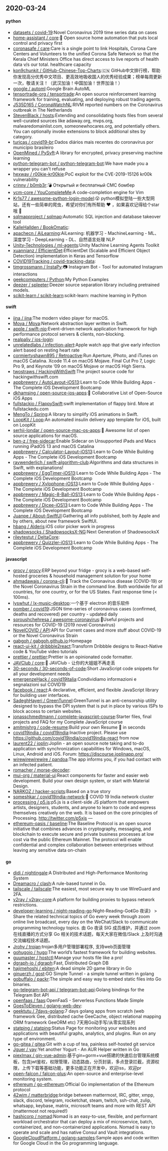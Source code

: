## 2020-03-24

#### python
* [datasets / covid-19](https://github.com/datasets/covid-19):Novel Coronavirus 2019 time series data on cases
* [home-assistant / core](https://github.com/home-assistant/core):🏡
Open source home automation that puts local control and privacy first
* [coronasafe / care](https://github.com/coronasafe/care):Care is a single point to link Hospitals, Corona Care Centers and Volunteers to the unified Corona Safe Network so that the Kerala Chief Ministers Office has direct access to live reports of health data v/s our total. healthcare capacity
* [kon9chunkit / GitHub-Chinese-Top-Charts](https://github.com/kon9chunkit/GitHub-Chinese-Top-Charts):🇨🇳
GitHub中文排行榜，帮助你发现高分优秀中文项目、更高效地吸收国人的优秀经验成果；榜单每周更新一次，敬请关注！（武汉加油！中国加油！世界加油！）
* [google / automl](https://github.com/google/automl):Google Brain AutoML
* [tensortrade-org / tensortrade](https://github.com/tensortrade-org/tensortrade):An open source reinforcement learning framework for training, evaluating, and deploying robust trading agents.
* [J535D165 / CoronaWatchNL](https://github.com/J535D165/CoronaWatchNL):RIVM reported numbers on the Coronavirus outbreak in The Netherlands
* [StevenBlack / hosts](https://github.com/StevenBlack/hosts):Extending and consolidating hosts files from several well-curated sources like adaway.org, mvps.org, malwaredomainlist.com, someonewhocares.org, and potentially others. You can optionally invoke extensions to block additional sites by category.
* [turicas / covid19-br](https://github.com/turicas/covid19-br):Dados diários mais recentes do coronavírus por município brasileiro
* [OpenMined / PySyft](https://github.com/OpenMined/PySyft):A library for encrypted, privacy preserving machine learning
* [python-telegram-bot / python-telegram-bot](https://github.com/python-telegram-bot/python-telegram-bot):We have made you a wrapper you can't refuse
* [hexway / r00kie-kr00kie](https://github.com/hexway/r00kie-kr00kie):PoC exploit for the CVE-2019-15126 kr00k vulnerability
* [crinny / b0mb3r](https://github.com/crinny/b0mb3r):💣
Открытый и бесплатный СМС бомбер
* [ycm-core / YouCompleteMe](https://github.com/ycm-core/YouCompleteMe):A code-completion engine for Vim
* [Kr1s77 / awesome-python-login-model](https://github.com/Kr1s77/awesome-python-login-model):😮
python模拟登陆一些大型网站，还有一些简单的爬虫，希望对你们有所帮助
❤️
，如果喜欢记得给个star哦
🌟
* [sqlmapproject / sqlmap](https://github.com/sqlmapproject/sqlmap):Automatic SQL injection and database takeover tool
* [KalleHallden / BookOmatic](https://github.com/KalleHallden/BookOmatic):
* [apachecn / AiLearning](https://github.com/apachecn/AiLearning):AiLearning: 机器学习 - MachineLearning - ML、深度学习 - DeepLearning - DL、自然语言处理 NLP
* [Unity-Technologies / ml-agents](https://github.com/Unity-Technologies/ml-agents):Unity Machine Learning Agents Toolkit
* [xuannianz / EfficientDet](https://github.com/xuannianz/EfficientDet):EfficientDet (Scalable and Efficient Object Detection) implementation in Keras and Tensorflow
* [COVID19Tracking / covid-tracking-data](https://github.com/COVID19Tracking/covid-tracking-data):
* [timgrossmann / InstaPy](https://github.com/timgrossmann/InstaPy):📷
Instagram Bot - Tool for automated Instagram interactions
* [geekcomputers / Python](https://github.com/geekcomputers/Python):My Python Examples
* [deezer / spleeter](https://github.com/deezer/spleeter):Deezer source separation library including pretrained models.
* [scikit-learn / scikit-learn](https://github.com/scikit-learn/scikit-learn):scikit-learn: machine learning in Python

#### swift
* [iina / iina](https://github.com/iina/iina):The modern video player for macOS.
* [Moya / Moya](https://github.com/Moya/Moya):Network abstraction layer written in Swift.
* [apple / swift-nio](https://github.com/apple/swift-nio):Event-driven network application framework for high performance protocol servers & clients, non-blocking.
* [realpaliy / ios-login](https://github.com/realpaliy/ios-login):
* [unrelatedlabs / infection-alert](https://github.com/unrelatedlabs/infection-alert):Apple watch app that give early infection alert based on resting heart rate
* [cormiertyshawn895 / Retroactive](https://github.com/cormiertyshawn895/Retroactive):Run Aperture, iPhoto, and iTunes on macOS Catalina. Xcode 11.4 on macOS Mojave. Final Cut Pro 7, Logic Pro 9, and Keynote ’09 on macOS Mojave or macOS High Sierra.
* [twostraws / HackingWithSwift](https://github.com/twostraws/HackingWithSwift):The project source code for hackingwithswift.com
* [appbrewery / AutoLayout-iOS13](https://github.com/appbrewery/AutoLayout-iOS13):Learn to Code While Building Apps - The Complete iOS Development Bootcamp
* [dkhamsing / open-source-ios-apps](https://github.com/dkhamsing/open-source-ios-apps):📱
Collaborative List of Open-Source iOS Apps
* [fullstackio / FlappySwift](https://github.com/fullstackio/FlappySwift):swift implementation of flappy bird. More at fullstackedu.com
* [MengTo / Spring](https://github.com/MengTo/Spring):A library to simplify iOS animations in Swift.
* [LoopKit / Loop](https://github.com/LoopKit/Loop):An automated insulin delivery app template for iOS, built on LoopKit
* [serhii-londar / open-source-mac-os-apps](https://github.com/serhii-londar/open-source-mac-os-apps):🚀
Awesome list of open source applications for macOS.
* [ben-z / free-sidecar](https://github.com/ben-z/free-sidecar):Enable Sidecar on Unsupported iPads and Macs running iPadOS 13 and macOS Catalina
* [appbrewery / Calculator-Layout-iOS13](https://github.com/appbrewery/Calculator-Layout-iOS13):Learn to Code While Building Apps - The Complete iOS Development Bootcamp
* [raywenderlich / swift-algorithm-club](https://github.com/raywenderlich/swift-algorithm-club):Algorithms and data structures in Swift, with explanations!
* [appbrewery / EggTimer-iOS13](https://github.com/appbrewery/EggTimer-iOS13):Learn to Code While Building Apps - The Complete iOS Development Bootcamp
* [appbrewery / Xylophone-iOS13](https://github.com/appbrewery/Xylophone-iOS13):Learn to Code While Building Apps - The Complete iOS Development Bootcamp
* [appbrewery / Magic-8-Ball-iOS13](https://github.com/appbrewery/Magic-8-Ball-iOS13):Learn to Code While Building Apps - The Complete iOS Development Bootcamp
* [appbrewery / Dicee-iOS13](https://github.com/appbrewery/Dicee-iOS13):Learn to Code While Building Apps - The Complete iOS Development Bootcamp
* [Juanpe / About-SwiftUI](https://github.com/Juanpe/About-SwiftUI):Gathering all info published, both by Apple and by others, about new framework SwiftUI.
* [hbang / Alderis](https://github.com/hbang/Alderis):iOS color picker work in progress
* [shadowsocks / ShadowsocksX-NG](https://github.com/shadowsocks/ShadowsocksX-NG):Next Generation of ShadowsocksX
* [rileytestut / DeltaCore](https://github.com/rileytestut/DeltaCore):
* [appbrewery / Quizzler-iOS13](https://github.com/appbrewery/Quizzler-iOS13):Learn to Code While Building Apps - The Complete iOS Development Bootcamp

#### javascript
* [grocy / grocy](https://github.com/grocy/grocy):ERP beyond your fridge - grocy is a web-based self-hosted groceries & household management solution for your home
* [ahmadawais / corona-cli](https://github.com/ahmadawais/corona-cli):🦠 Track the Coronavirus disease (COVID-19) or the Novel Coronavirus Strain in the command line. Both worldwide for all countries, for one country, or for the US States. Fast response time (< 100ms).
* [lyswhut / lx-music-desktop](https://github.com/lyswhut/lx-music-desktop):一个基于 electron 的音乐软件
* [pomber / covid19](https://github.com/pomber/covid19):JSON time-series of coronavirus cases (confirmed, deaths and recovered) per country - updated daily
* [soroushchehresa / awesome-coronavirus](https://github.com/soroushchehresa/awesome-coronavirus):🦠Useful projects and resources for COVID-19 (2019 novel Coronavirus)
* [NovelCOVID / API](https://github.com/NovelCOVID/API):API for Current cases and more stuff about COVID-19 or the Novel Coronavirus Strain
* [gabgoh / gabgoh.github.io](https://github.com/gabgoh/gabgoh.github.io):Homepage
* [react-ui-kit / dribbble2react](https://github.com/react-ui-kit/dribbble2react):Transform Dribbble designs to React-Native code & YouTube video tutorials
* [prettier / prettier](https://github.com/prettier/prettier):Prettier is an opinionated code formatter.
* [JAVClub / core](https://github.com/JAVClub/core):🔞
JAVClub - 让你的大姐姐不再走丢
* [30-seconds / 30-seconds-of-code](https://github.com/30-seconds/30-seconds-of-code):Short JavaScript code snippets for all your development needs
* [emergenzeHack / covid19italia](https://github.com/emergenzeHack/covid19italia):Condividiamo informazioni e segnalazioni sul COVID19
* [facebook / react](https://github.com/facebook/react):A declarative, efficient, and flexible JavaScript library for building user interfaces.
* [SadeghHayeri / GreenTunnel](https://github.com/SadeghHayeri/GreenTunnel):GreenTunnel is an anti-censorship utility designed to bypass the DPI system that is put in place by various ISPs to block access to certain websites.
* [jonasschmedtmann / complete-javascript-course](https://github.com/jonasschmedtmann/complete-javascript-course):Starter files, final projects and FAQ for my Complete JavaScript course
* [amitmishrg / code-resume](https://github.com/amitmishrg/code-resume):Build your own Resume
📖
in seconds
* [covid19india / covid19india](https://github.com/covid19india/covid19india):Inactive project. Please use https://github.com/covid19india/covid19india-react from now
* [laurent22 / joplin](https://github.com/laurent22/joplin):Joplin - an open source note taking and to-do application with synchronization capabilities for Windows, macOS, Linux, Android and iOS. Forum: https://discourse.joplinapp.org/
* [wirewirewirewire / pandoa](https://github.com/wirewirewirewire/pandoa):The app informs you, if you had contact with an infected patient.
* [romacher / morse-decoder](https://github.com/romacher/morse-decoder):
* [mui-org / material-ui](https://github.com/mui-org/material-ui):React components for faster and easier web development. Build your own design system, or start with Material Design.
* [NARKOZ / hacker-scripts](https://github.com/NARKOZ/hacker-scripts):Based on a true story
* [someshkar / covid19india-network](https://github.com/someshkar/covid19india-network):🔬
COVID 19 India network cluster
* [processing / p5.js](https://github.com/processing/p5.js):p5.js is a client-side JS platform that empowers artists, designers, students, and anyone to learn to code and express themselves creatively on the web. It is based on the core principles of Processing. http://twitter.com/p5xjs —
* [ethereum-oasis / baseline](https://github.com/ethereum-oasis/baseline):The Baseline Protocol is an open source initiative that combines advances in cryptography, messaging, and blockchain to execute secure and private business processes at low cost via the public Ethereum Mainnet. The protocol will enable confidential and complex collaboration between enterprises without leaving any sensitive data on-chain

#### go
* [didi / nightingale](https://github.com/didi/nightingale):A Distributed and High-Performance Monitoring System
* [Dreamacro / clash](https://github.com/Dreamacro/clash):A rule-based tunnel in Go.
* [tailscale / tailscale](https://github.com/tailscale/tailscale):The easiest, most secure way to use WireGuard and 2FA.
* [v2ray / v2ray-core](https://github.com/v2ray/v2ray-core):A platform for building proxies to bypass network restrictions.
* [developer-learning / night-reading-go](https://github.com/developer-learning/night-reading-go):Night-Reading-Go《Go 夜读》 > Share the related technical topics of Go every week through zoom online live broadcast, every day on the WeChat/Slack to communicate programming technology topics. 由 Go 夜读 SIG 成员维护，并通过 zoom 在线直播的方式分享 Go 相关的技术话题，每天大家在微信/Slack 上及时沟通交流编程技术话题。
* [Jrohy / trojan](https://github.com/Jrohy/trojan):trojan多用户管理部署程序, 支持web页面管理
* [gohugoio / hugo](https://github.com/gohugoio/hugo):The world’s fastest framework for building websites.
* [guumaster / hostctl](https://github.com/guumaster/hostctl):Manage your hosts file like a pro!
* [dgraph-io / dgraph](https://github.com/dgraph-io/dgraph):Fast, Distributed Graph DB
* [hajimehoshi / ebiten](https://github.com/hajimehoshi/ebiten):A dead simple 2D game library in Go
* [ginuerzh / gost](https://github.com/ginuerzh/gost):GO Simple Tunnel - a simple tunnel written in golang
* [gobuffalo / packr](https://github.com/gobuffalo/packr):The simple and easy way to embed static files into Go binaries.
* [go-telegram-bot-api / telegram-bot-api](https://github.com/go-telegram-bot-api/telegram-bot-api):Golang bindings for the Telegram Bot API
* [openfaas / faas](https://github.com/openfaas/faas):OpenFaaS - Serverless Functions Made Simple
* [GoesToEleven / golang-web-dev](https://github.com/GoesToEleven/golang-web-dev):
* [geektutu / 7days-golang](https://github.com/geektutu/7days-golang):7 days golang apps from scratch (web framework Gee, distributed cache GeeCache, object relational mapping ORM framework GeeORM etc) 7天用Go动手写/从零实现系列
* [statping / statping](https://github.com/statping/statping):Status Page for monitoring your websites and applications with beautiful graphs, analytics, and plugins. Run on any type of environment.
* [go-gitea / gitea](https://github.com/go-gitea/gitea):Git with a cup of tea, painless self-hosted git service
* [Jguer / yay](https://github.com/Jguer/yay):Yet another Yogurt - An AUR Helper written in Go
* [piexlmax / gin-vue-admin](https://github.com/piexlmax/gin-vue-admin):基于gin+gorm+vue搭建的快速后台管理系统模板，包含jwt鉴权，权限管理，动态路由，分页封装，多点登录拦截，资源权限，上传下载等基础功能，更多功能正在开发中，欢迎iss，欢迎pr
* [open-falcon / falcon-plus](https://github.com/open-falcon/falcon-plus):An open-source and enterprise-level monitoring system.
* [ethereum / go-ethereum](https://github.com/ethereum/go-ethereum):Official Go implementation of the Ethereum protocol
* [42wim / matterbridge](https://github.com/42wim/matterbridge):bridge between mattermost, IRC, gitter, xmpp, slack, discord, telegram, rocketchat, steam, twitch, ssh-chat, zulip, whatsapp, keybase, matrix, microsoft teams and more with REST API (mattermost not required!)
* [hashicorp / nomad](https://github.com/hashicorp/nomad):Nomad is an easy-to-use, flexible, and performant workload orchestrator that can deploy a mix of microservice, batch, containerized, and non-containerized applications. Nomad is easy to operate and scale and has native Consul and Vault integrations.
* [GoogleCloudPlatform / golang-samples](https://github.com/GoogleCloudPlatform/golang-samples):Sample apps and code written for Google Cloud in the Go programming language.
